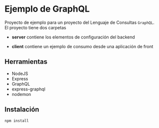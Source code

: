 # Ejemplo de GraphQL

Proyecto de ejemplo para un proyecto del Lenguaje de Consultas `GraphQL`. El proyecto tiene dos carpetas

- __server__ contiene los elementos de configuración del backend

- __client__ contiene un ejemplo de consumo desde una aplicación de front

## Herramientas

- NodeJS
- Express
- GraphQL
- express-graphql
- nodemon

## Instalación

```bash
npm install
``` 



